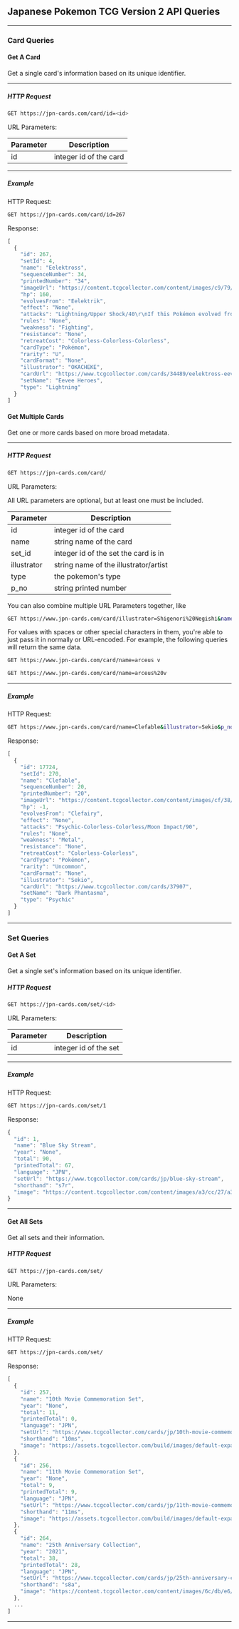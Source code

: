 ## Japanese Pokemon TCG Version 2 API Queries

* * *

### Card Queries

#### Get A Card

Get a single card's information based on its unique identifier.

* * * 

##### HTTP Request
```bash
GET https://jpn-cards.com/card/id=<id>
```

URL Parameters:

| Parameter | Description |
|---|---|
| id | integer id of the card |

* * * 

##### Example

HTTP Request:

```bash
GET https://jpn-cards.com/card/id=267
```

Response:

```javascript
[
  {
    "id": 267,
    "setId": 4,
    "name": "Eelektross",
    "sequenceNumber": 34,
    "printedNumber": "34",
    "imageUrl": "https://content.tcgcollector.com/content/images/c9/79/fd/c979fde3902d4f4bf01de14245acd37f8bf2949fba61265f3950f0b7a22a6988.jpg",
    "hp": 160,
    "evolvesFrom": "Eelektrik",
    "effect": "None",
    "attacks": "Lightning/Upper Shock/40\r\nIf this Pokémon evolved from Eelektrik during this turn, your opponent`s Active Pokémon is now Paralyzed.\r\nLightning-Colorless-Colorless/Wild Charge/160\r\nThis Pokémon also does 30 damage to itself.",
    "rules": "None",
    "weakness": "Fighting",
    "resistance": "None",
    "retreatCost": "Colorless-Colorless-Colorless",
    "cardType": "Pokémon",
    "rarity": "U",
    "cardFormat": "None",
    "illustrator": "OKACHEKE",
    "cardUrl": "https://www.tcgcollector.com/cards/34489/eelektross-eevee-heroes-034-069",
    "setName": "Eevee Heroes",
    "type": "Lightning"
  }
]
```

#### Get Multiple Cards

Get one or more cards based on more broad metadata.

* * * 

##### HTTP Request
```bash
GET https://jpn-cards.com/card/
```

URL Parameters:

All URL parameters are optional, but at least one must be included.

| Parameter | Description |
|---|---|
| id | integer id of the card |
| name | string name of the card |
| set_id | integer id of the set the card is in | 
| illustrator | string name of the illustrator/artist |
| type | the pokemon's type |
| p_no| string printed number | 

You can also combine multiple URL Parameters together, like

```bash
GET https://www.jpn-cards.com/card/illustrator=Shigenori%20Negishi&name=Dusknoir
```

For values with spaces or other special characters in them, you're able to just pass it in normally or URL-encoded. For example, the following queries will return the same data.

```bash
GET https://www.jpn-cards.com/card/name=arceus v
```

```bash
GET https://www.jpn-cards.com/card/name=arceus%20v
```

* * * 

##### Example

HTTP Request:

```bash
GET https://www.jpn-cards.com/card/name=Clefable&illustrator=Sekio&p_no=20&id=17724
```

Response:

```javascript
[
  {
    "id": 17724,
    "setId": 270,
    "name": "Clefable",
    "sequenceNumber": 20,
    "printedNumber": "20",
    "imageUrl": "https://content.tcgcollector.com/content/images/cf/38/e0/cf38e0dd52341a43edfd90b2d46e8294d5d8b758d4abb8fa9d1724809d17a273.jpg",
    "hp": -1,
    "evolvesFrom": "Clefairy",
    "effect": "None",
    "attacks": "Psychic-Colorless-Colorless/Moon Impact/90",
    "rules": "None",
    "weakness": "Metal",
    "resistance": "None",
    "retreatCost": "Colorless-Colorless",
    "cardType": "Pokémon",
    "rarity": "Uncommon",
    "cardFormat": "None",
    "illustrator": "Sekio",
    "cardUrl": "https://www.tcgcollector.com/cards/37907",
    "setName": "Dark Phantasma",
    "type": "Psychic"
  }
]
```

* * *

### Set Queries

#### Get A Set

Get a single set's information based on its unique identifier.

##### HTTP Request
```bash
GET https://jpn-cards.com/set/<id>
```

URL Parameters:

| Parameter | Description |
|---|---|
| id | integer id of the set |

* * * 

##### Example

HTTP Request:

```bash
GET https://jpn-cards.com/set/1
```

Response:

```javascript
{
  "id": 1,
  "name": "Blue Sky Stream",
  "year": "None",
  "total": 90,
  "printedTotal": 67,
  "language": "JPN",
  "setUrl": "https://www.tcgcollector.com/cards/jp/blue-sky-stream",
  "shorthand": "s7r",
  "image": "https://content.tcgcollector.com/content/images/a3/cc/27/a3cc27411c1f1b89728a129ccc1ffcbc2a698855b5966375ce61a0298c77df48.png"
}
```

* * *

#### Get All Sets

Get all sets and their information.

##### HTTP Request
```bash
GET https://jpn-cards.com/set/
```

URL Parameters:

None

* * * 

##### Example

HTTP Request:

```bash
GET https://jpn-cards.com/set/
```

Response:

```javascript
[
  {
    "id": 257,
    "name": "10th Movie Commemoration Set",
    "year": "None",
    "total": 11,
    "printedTotal": 0,
    "language": "JPN",
    "setUrl": "https://www.tcgcollector.com/cards/jp/10th-movie-commemoration-set",
    "shorthand": "10ms",
    "image": "https://assets.tcgcollector.com/build/images/default-expansion-logo.8b4f0ae4.png"
  },
  {
    "id": 256,
    "name": "11th Movie Commemoration Set",
    "year": "None",
    "total": 9,
    "printedTotal": 9,
    "language": "JPN",
    "setUrl": "https://www.tcgcollector.com/cards/jp/11th-movie-commemoration-set",
    "shorthand": "11ms",
    "image": "https://assets.tcgcollector.com/build/images/default-expansion-logo.8b4f0ae4.png"
  },
  {
    "id": 264,
    "name": "25th Anniversary Collection",
    "year": "2021",
    "total": 38,
    "printedTotal": 28,
    "language": "JPN",
    "setUrl": "https://www.tcgcollector.com/cards/jp/25th-anniversary-collection",
    "shorthand": "s8a",
    "image": "https://content.tcgcollector.com/content/images/6c/db/e6/6cdbe627099c229a2f1bcd205728d318377b218e7e92c2e54fbc3266c4048525.png"
  },
  ...
]
```

* * *